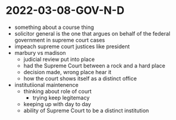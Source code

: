 # 2022-03-08-GOV-N-D
- something about a course thing
- solicitor general is the one that argues on behalf of the federal government in supreme court cases
- impeach supreme court justices like president
- marbury vs madison
  - judicial review put into place
  - had the Supreme Court between a rock and a hard place 
  - decision made, wrong place hear it
  - how the court shows itself as a distinct office
- institutiional maintenence
  - thinking about role of court 
    - trying keep legitemacy
  - keeping up with day to day 
  - ability of Supreme Court to be a distinct institution

<!--
Supreme Court = supreme court 
-->